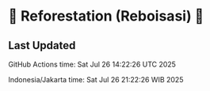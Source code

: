 
# 🌳 Reforestation (Reboisasi) 🌲

## Last Updated

GitHub Actions time: Sat Jul 26 14:22:26 UTC 2025

Indonesia/Jakarta time: Sat Jul 26 21:22:26 WIB 2025
